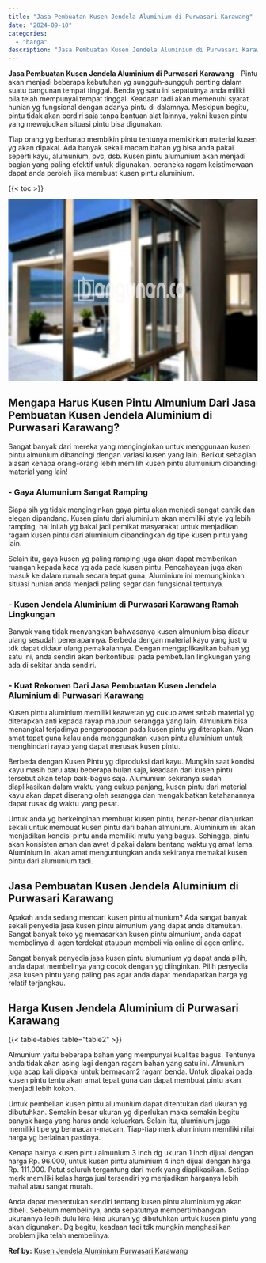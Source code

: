 ```yaml
---
title: "Jasa Pembuatan Kusen Jendela Aluminium di Purwasari Karawang"
date: "2024-09-10"
categories: 
  - "harga"
description: "Jasa Pembuatan Kusen Jendela Aluminium di Purwasari Karawang. Anda dapat menentukan sendiri tentang kusen pintu aluminium yg akan dibeli. Sebelum membelinya,..."
---
```


**Jasa Pembuatan Kusen Jendela Aluminium di Purwasari Karawang** – Pintu akan menjadi beberapa kebutuhan yg sungguh-sungguh penting dalam suatu bangunan tempat tinggal. Benda yg satu ini sepatutnya anda miliki bila telah mempunyai tempat tinggal. Keadaan tadi akan memenuhi syarat hunian yg fungsional dengan adanya pintu di dalamnya. Meskipun begitu, pintu tidak akan berdiri saja tanpa bantuan alat lainnya, yakni kusen pintu yang mewujudkan situasi pintu bisa digunakan.

Tiap orang yg berharap membikin pintu tentunya memikirkan material kusen yg akan dipakai. Ada banyak sekali macam bahan yg bisa anda pakai seperti kayu, alumunium, pvc, dsb. Kusen pintu alumunium akan menjadi bagian yang paling efektif untuk digunakan. beraneka ragam keistimewaan dapat anda peroleh jika membuat kusen pintu aluminium.

{{< toc >}}

![Jasa Pembuatan Kusen Jendela Aluminium di Purwasari Karawang](/images/harga-kusen-jendela-alumunium-02.png)

## Mengapa Harus Kusen Pintu Almunium Dari Jasa Pembuatan Kusen Jendela Aluminium di Purwasari Karawang?

Sangat banyak dari mereka yang menginginkan untuk menggunaan kusen pintu almunium dibandingi dengan variasi kusen yang lain. Berikut sebagian alasan kenapa orang-orang lebih memilih kusen pintu alumunium dibandingi material yang lain!

### \- Gaya Alumunium Sangat Ramping

Siapa sih yg tidak menginginkan gaya pintu akan menjadi sangat cantik dan elegan dipandang. Kusen pintu dari aluminium akan memiliki style yg lebih ramping, hal inilah yg bakal jadi pemikat masyarakat untuk menjadikan ragam kusen pintu dari aluminium dibandingkan dg tipe kusen pintu yang lain.

Selain itu, gaya kusen yg paling ramping juga akan dapat memberikan ruangan kepada kaca yg ada pada kusen pintu. Pencahayaan juga akan masuk ke dalam rumah secara tepat guna. Aluminium ini memungkinkan situasi hunian anda menjadi paling segar dan fungsional tentunya.

### \- Kusen Jendela Aluminium di Purwasari Karawang Ramah Lingkungan

Banyak yang tidak menyangkan bahwasanya kusen almunium bisa didaur ulang sesudah penerapannya. Berbeda dengan material kayu yang justru tdk dapat didaur ulang pemakaiannya. Dengan mengaplikasikan bahan yg satu ini, anda sendiri akan berkontibusi pada pembetulan lingkungan yang ada di sekitar anda sendiri.

### \- Kuat Rekomen Dari Jasa Pembuatan Kusen Jendela Aluminium di Purwasari Karawang

Kusen pintu aluminium memiliki keawetan yg cukup awet sebab material yg diterapkan anti kepada rayap maupun serangga yang lain. Almunium bisa menangkal terjadinya pengeroposan pada kusen pintu yg diterapkan. Akan amat tepat guna kalau anda menggunakan kusen pintu aluminium untuk menghindari rayap yang dapat merusak kusen pintu.

Berbeda dengan Kusen Pintu yg diproduksi dari kayu. Mungkin saat kondisi kayu masih baru atau beberapa bulan saja, keadaan dari kusen pintu tersebut akan tetap baik-bagus saja. Alumunium sekiranya sudah diaplikasikan dalam waktu yang cukup panjang, kusen pintu dari material kayu akan dapat diserang oleh serangga dan mengakibatkan ketahanannya dapat rusak dg waktu yang pesat.

Untuk anda yg berkeinginan membuat kusen pintu, benar-benar dianjurkan sekali untuk membuat kusen pintu dari bahan almunium. Aluminium ini akan menjadikan kondisi pintu anda memiliki mutu yang bagus. Sehingga, pintu akan konsisten aman dan awet dipakai dalam bentang waktu yg amat lama. Aluminium ini akan amat menguntungkan anda sekiranya memakai kusen pintu dari alumunium tadi.

## Jasa Pembuatan Kusen Jendela Aluminium di Purwasari Karawang

Apakah anda sedang mencari kusen pintu almunium? Ada sangat banyak sekali penyedia jasa kusen pintu almunium yang dapat anda ditemukan. Sangat banyak toko yg memasarkan kusen pintu almunium, anda dapat membelinya di agen terdekat ataupun membeli via online di agen online.

Sangat banyak penyedia jasa kusen pintu alumunium yg dapat anda pilih, anda dapat membelinya yang cocok dengan yg diinginkan. Pilih penyedia jasa kusen pintu yang paling pas agar anda dapat mendapatkan harga yg relatif terjangkau.

## Harga Kusen Jendela Aluminium di Purwasari Karawang

{{< table-tables table="table2" >}}

Almunium yaitu beberapa bahan yang mempunyai kualitas bagus. Tentunya anda tidak akan asing lagi dengan ragam bahan yang satu ini. Almunium juga acap kali dipakai untuk bermacam2 ragam benda. Untuk dipakai pada kusen pintu tentu akan amat tepat guna dan dapat membuat pintu akan menjadi lebih kokoh.

Untuk pembelian kusen pintu alumunium dapat ditentukan dari ukuran yg dibutuhkan. Semakin besar ukuran yg diperlukan maka semakin begitu banyak harga yang harus anda keluarkan. Selain itu, aluminium juga memiliki tipe yg bermacam-macam, Tiap-tiap merk aluminium memiliki nilai harga yg berlainan pastinya.

Kenapa halnya kusen pintu almunium 3 inch dg ukuran 1 inch dijual dengan harga Rp. 96.000, untuk kusen pintu aluminium 4 inch dijual dengan harga Rp. 111.000. Patut seluruh tergantung dari merk yang diaplikasikan. Setiap merk memiliki kelas harga jual tersendiri yg menjadikan harganya lebih mahal atau sangat murah.

Anda dapat menentukan sendiri tentang kusen pintu aluminium yg akan dibeli. Sebelum membelinya, anda sepatutnya mempertimbangkan ukurannya lebih dulu kira-kira ukuran yg dibutuhkan untuk kusen pintu yang akan digunakan. Dg begitu, keadaan tadi tdk mungkin menghasilkan problem jika telah membelinya.

**Ref by:** [Kusen Jendela Aluminium Purwasari Karawang](https://id.wikipedia.org/wiki/Kusen)
